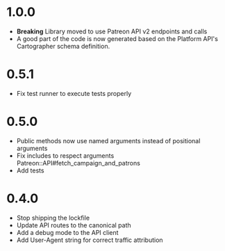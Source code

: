 # 1.0.0

* **Breaking** Library moved to use Patreon API v2 endpoints and calls
* A good part of the code is now generated based on the Platform API's Cartographer schema definition.

# 0.5.1

* Fix test runner to execute tests properly

# 0.5.0

* Public methods now use named arguments instead of positional arguments
* Fix includes to respect arguments Patreon::API#fetch_campaign_and_patrons
* Add tests

# 0.4.0

* Stop shipping the lockfile
* Update API routes to the canonical path
* Add a debug mode to the API client
* Add User-Agent string for correct traffic attribution
